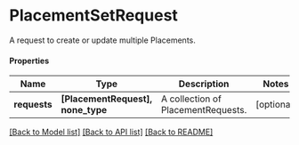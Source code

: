 # PlacementSetRequest

A request to create or update multiple Placements.

#### Properties
Name | Type | Description | Notes
------------ | ------------- | ------------- | -------------
**requests** | **[PlacementRequest], none_type** | A collection of PlacementRequests. | [optional] 

[[Back to Model list]](../README.md#documentation-for-models) [[Back to API list]](../README.md#documentation-for-api-endpoints) [[Back to README]](../README.md)

